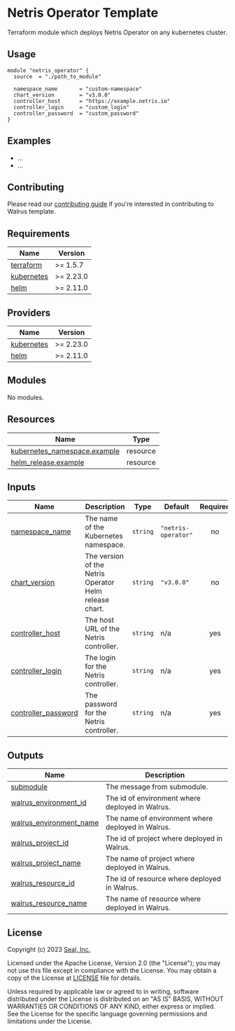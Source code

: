 # Netris Operator Template

Terraform module which deploys Netris Operator on any kubernetes cluster.

## Usage

```hcl
module "netris_operator" {
  source  = "./path_to_module"

  namespace_name       = "custom-namespace"
  chart_version        = "v3.0.0"
  controller_host      = "https://example.netris.io"
  controller_login     = "custom_login"
  controller_password  = "custom_password"
}

```

## Examples

- ...
- ...

## Contributing

Please read our [contributing guide](./docs/CONTRIBUTING.md) if you're interested in contributing to Walrus template.

<!-- BEGIN_TF_DOCS -->
## Requirements

| Name | Version |
|------|---------|
| <a name="requirement_terraform"></a> [terraform](#requirement\_terraform) | >= 1.5.7 |
| <a name="requirement_kubernetes"></a> [kubernetes](#requirement\_kubernetes) | >= 2.23.0 |
| <a name="requirement_helm"></a> [helm](#requirement\_helm) | >= 2.11.0 |

## Providers

| Name | Version |
|------|---------|
| <a name="provider_kubernetes"></a> [kubernetes](#provider\_kubernetes) | >= 2.23.0 |
| <a name="provider_helm"></a> [helm](#provider\_helm) | >= 2.11.0 |

## Modules

No modules.

## Resources

| Name | Type |
|------|------|
| [kubernetes_namespace.example](https://registry.terraform.io/providers/hashicorp/kubernetes/latest/docs/resources/namespace) | resource |
| [helm_release.example](https://registry.terraform.io/providers/hashicorp/helm/latest/docs/resources/release) | resource |

## Inputs

| Name | Description | Type | Default | Required |
|------|-------------|------|---------|:--------:|
| <a name="input_namespace_name"></a> [namespace_name](#input\_namespace_name) | The name of the Kubernetes namespace. | `string` | `"netris-operator"` | no |
| <a name="input_chart_version"></a> [chart_version](#input\_chart_version) | The version of the Netris Operator Helm release chart. | `string` | `"v3.0.0"` | no |
| <a name="input_controller_host"></a> [controller_host](#input\_controller_host) | The host URL of the Netris controller. | `string` | n/a | yes |
| <a name="input_controller_login"></a> [controller_login](#input\_controller_login) | The login for the Netris controller. | `string` | n/a | yes |
| <a name="input_controller_password"></a> [controller_password](#input\_controller_password) | The password for the Netris controller. | `string` | n/a | yes |


## Outputs

| Name | Description |
|------|-------------|
| <a name="output_submodule"></a> [submodule](#output\_submodule) | The message from submodule. |
| <a name="output_walrus_environment_id"></a> [walrus\_environment\_id](#output\_walrus\_environment\_id) | The id of environment where deployed in Walrus. |
| <a name="output_walrus_environment_name"></a> [walrus\_environment\_name](#output\_walrus\_environment\_name) | The name of environment where deployed in Walrus. |
| <a name="output_walrus_project_id"></a> [walrus\_project\_id](#output\_walrus\_project\_id) | The id of project where deployed in Walrus. |
| <a name="output_walrus_project_name"></a> [walrus\_project\_name](#output\_walrus\_project\_name) | The name of project where deployed in Walrus. |
| <a name="output_walrus_resource_id"></a> [walrus\_resource\_id](#output\_walrus\_resource\_id) | The id of resource where deployed in Walrus. |
| <a name="output_walrus_resource_name"></a> [walrus\_resource\_name](#output\_walrus\_resource\_name) | The name of resource where deployed in Walrus. |
<!-- END_TF_DOCS -->

## License

Copyright (c) 2023 [Seal, Inc.](https://seal.io)

Licensed under the Apache License, Version 2.0 (the "License");
you may not use this file except in compliance with the License.
You may obtain a copy of the License at [LICENSE](./LICENSE) file for details.

Unless required by applicable law or agreed to in writing, software
distributed under the License is distributed on an "AS IS" BASIS,
WITHOUT WARRANTIES OR CONDITIONS OF ANY KIND, either express or implied.
See the License for the specific language governing permissions and
limitations under the License.
